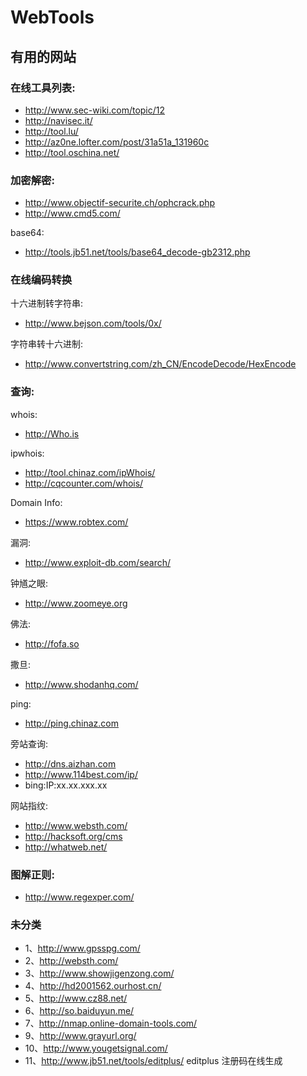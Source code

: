 WebTools
========

有用的网站
---------------------------------------------------------------------------
### 在线工具列表:
* http://www.sec-wiki.com/topic/12
* http://navisec.it/
* http://tool.lu/
* http://az0ne.lofter.com/post/31a51a_131960c
* http://tool.oschina.net/

### 加密解密:
* http://www.objectif-securite.ch/ophcrack.php
* http://www.cmd5.com/

base64:
* http://tools.jb51.net/tools/base64_decode-gb2312.php

### 在线编码转换
十六进制转字符串:
* http://www.bejson.com/tools/0x/

字符串转十六进制:
* http://www.convertstring.com/zh_CN/EncodeDecode/HexEncode

### 查询:
whois:
* http://Who.is

ipwhois:
* http://tool.chinaz.com/ipWhois/
* http://cqcounter.com/whois/

Domain Info:
* https://www.robtex.com/

漏洞:
* http://www.exploit-db.com/search/

钟馗之眼:
* http://www.zoomeye.org

佛法:
* http://fofa.so

撒旦:
* http://www.shodanhq.com/

ping:
* http://ping.chinaz.com

旁站查询:
* http://dns.aizhan.com
* http://www.114best.com/ip/
* bing:IP:xx.xx.xxx.xx

网站指纹:
* http://www.websth.com/ 
* http://hacksoft.org/cms     
* http://whatweb.net/

### 图解正则:
* http://www.regexper.com/


### 未分类
* 1、http://www.gpsspg.com/
* 2、http://websth.com/
* 3、http://www.showjigenzong.com/
* 4、http://hd2001562.ourhost.cn/
* 5、http://www.cz88.net/
* 6、http://so.baiduyun.me/
* 7、http://nmap.online-domain-tools.com/
* 9、http://www.grayurl.org/
* 10、http://www.yougetsignal.com/
* 11、http://www.jb51.net/tools/editplus/ editplus 注册码在线生成
